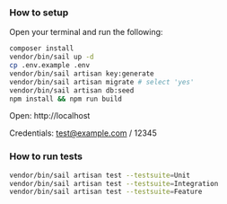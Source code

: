 ### How to setup

Open your terminal and run the following:

```sh
composer install
vendor/bin/sail up -d
cp .env.example .env
vendor/bin/sail artisan key:generate
vendor/bin/sail artisan migrate # select 'yes'
vendor/bin/sail artisan db:seed
npm install && npm run build
```

Open: http://localhost

Credentials: test@example.com / 12345

### How to run tests

```sh
vendor/bin/sail artisan test --testsuite=Unit
vendor/bin/sail artisan test --testsuite=Integration
vendor/bin/sail artisan test --testsuite=Feature
```
